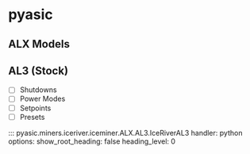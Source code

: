 # pyasic
## ALX Models

## AL3 (Stock)

- [ ] Shutdowns
- [ ] Power Modes
- [ ] Setpoints
- [ ] Presets

::: pyasic.miners.iceriver.iceminer.ALX.AL3.IceRiverAL3
    handler: python
    options:
        show_root_heading: false
        heading_level: 0

